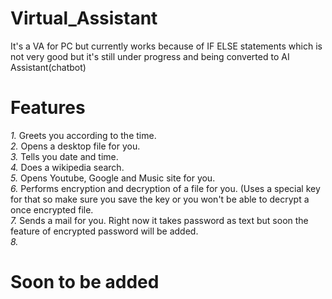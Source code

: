 # Virtual_Assistant
It's a VA for PC but currently works because of IF ELSE statements which is not very good but it's still under progress and being converted to AI Assistant(chatbot)

# Features
_1._ Greets you according to the time. <br>
_2._ Opens a desktop file for you. <br>
_3._ Tells you date and time. <br>
_4._ Does a wikipedia search. <br>
_5._ Opens Youtube, Google and Music site for you. <br>
_6._ Performs encryption and decryption of a file for you. (Uses a special key for that so make sure you save the key or you won't be able to decrypt a once encrypted file. <br>
_7._ Sends a mail for you. Right now it takes password as text but soon the feature of encrypted password will be added. <br>
_8._  <br>

# Soon to be added
